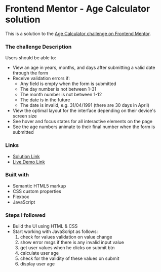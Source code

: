 # Frontend Mentor - Age Calculator solution

This is a solution to the [Age Calculator challenge on Frontend Mentor](https://www.frontendmentor.io/challenges/age-calculator-app-dF9DFFpj-Q).

### The challenge Description

Users should be able to:

- View an age in years, months, and days after submitting a valid date through the form
- Receive validation errors if:
  - Any field is empty when the form is submitted
  - The day number is not between 1-31
  - The month number is not between 1-12
  - The date is in the future
  - The date is invalid, e.g. 31/04/1991 (there are 30 days in April)
- View the optimal layout for the interface depending on their device's screen size
- See hover and focus states for all interactive elements on the page
- See the age numbers animate to their final number when the form is submitted

### Links

- [Solution Link](https://www.frontendmentor.io/solutions/age-calculator-with-js-PM8kWnkKSe)
- [Live Demo Link](https://emanradwan114.github.io/age-calculator/)

### Built with

- Semantic HTML5 markup
- CSS custom properties
- Flexbox
- JavaScript

### Steps I followed

- Build the UI using HTML & CSS
- Start working with JavaScript as follows:
  1. check for values validation on value change
  2. show error msgs if there is any invalid input value
  3. get user values when he clicks on submit btn
  4. calculate user age
  5. check for the validity of these values on submit
  6. display user age
